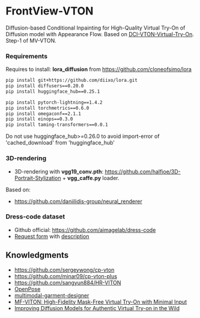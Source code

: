 # FrontView-VTON

Diffusion-based Conditional Inpainting for High-Quality Virtual Try-On of Diffusion model with Appearance Flow. Based on [DCI-VTON-Virtual-Try-On](https://github.com/bcmi/DCI-VTON-Virtual-Try-On). Step-1 of MV-VTON.

### Requirements
Requires to install: **lora_diffusion** from https://github.com/cloneofsimo/lora

```bash
pip install git+https://github.com/diixo/lora.git
pip install diffusers==0.20.0
pip install huggingface_hub==0.25.1

pip install pytorch-lightning==1.4.2
pip install torchmetrics==0.6.0
pip install omegaconf==2.1.1
pip install einops==0.3.0
pip install taming-transformers==0.0.1
```
Do not use huggingface_hub>=0.26.0 to avoid import-error of 'cached_download' from 'huggingface_hub'


### 3D-rendering

* 3D-rendering with **vgg19_conv.pth**: https://github.com/halfjoe/3D-Portrait-Stylization + **vgg_caffe.py** loader.

Based on:
* https://github.com/daniilidis-group/neural_renderer


### Dress-code dataset

* Github official: https://github.com/aimagelab/dress-code
* [Request form](https://forms.gle/72Bpeh48P7zQimin7) with [description](https://aimagelab.ing.unimore.it/imagelab/page.asp?IdPage=47)


## Knowledgments

* https://github.com/sergeywong/cp-vton
* https://github.com/minar09/cp-vton-plus
* https://github.com/sangyun884/HR-VITON
* [OpenPose](https://github.com/Hzzone/pytorch-openpose)
* [multimodal-garment-designer](https://github.com/aimagelab/multimodal-garment-designer)
* [MF-VITON: High-Fidelity Mask-Free Virtual Try-On with Minimal Input](https://arxiv.org/abs/2503.08650)
* [Improving Diffusion Models for Authentic Virtual Try-on in the Wild](https://www.ecva.net/papers/eccv_2024/papers_ECCV/papers/11626.pdf)
